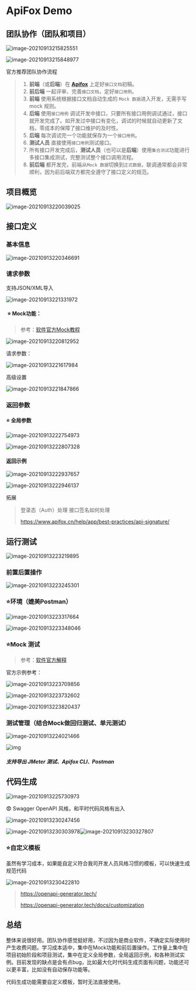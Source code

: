 # ApiFox Demo

## 团队协作（团队和项目）

![image-20210913215825551](images/image-20210913215825551.png)

![image-20210913215848977](images/image-20210913215848977.png)

官方推荐团队协作流程

> 1. **前端**（或**后端**）在 **[Apifox](https://www.apifox.cn/)** 上定好`接口文档`初稿。
> 2. **前后端** 一起评审、完善`接口文档`，定好`接口用例`。
> 3. **前端** 使用系统根据接口文档自动生成的 `Mock 数据`进入开发，无需手写 mock 规则。
> 4. **后端** 使用`接口用例` 调试开发中接口，只要所有接口用例调试通过，接口就开发完成了。如开发过中接口有变化，调试的时候就自动更新了文档，零成本的保障了接口维护的及时性。
> 5. **后端** 每次调试完一个功能就保存为一个`接口用例`。
> 6. **测试人员** 直接使用`接口用例`测试接口。
> 7. 所有接口开发完成后，**测试人员**（也可以是**后端**）使用`集合测试`功能进行多接口集成测试，完整测试整个接口调用流程。
> 8. **前后端** 都开发完，前端从`Mock 数据`切换到`正式数据`，联调通常都会非常顺利，因为前后端双方都完全遵守了接口定义的规范。

## 项目概览

![image-20210913220039025](images/image-20210913220039025.png)

## 接口定义

### 基本信息

![image-20210913220346691](images/image-20210913220346691.png)

### 请求参数

支持JSON/XML导入

![image-20210913221331972](images/image-20210913221331972.png)

####  &#x2B50; Mock功能：

> 参考：[软件官方Mock教程](https://www.apifox.cn/help/app/mock/mock-rules/#基本写法)

![image-20210913220812952](images/image-20210913220812952.png)

请求参数：

![image-20210913221617984](images/image-20210913221617984.png)

高级设置

![image-20210913221847866](images/image-20210913221847866.png)

### 返回参数

#### &#x2B50; 全局参数

![image-20210913222754973](images/image-20210913222754973.png)

![image-20210913222807328](images/image-20210913222807328.png)

#### 返回示例

![image-20210913222937657](images/image-20210913222937657.png)

![image-20210913222946137](images/image-20210913222946137.png)

拓展

> 登录态（Auth）处理
> 接口签名如何处理
> 
>https://www.apifox.cn/help/app/best-practices/api-signature/
> 

## 运行测试

![image-20210913223219895](images/image-20210913223219895.png)

### 前置后置操作

![image-20210913223245301](images/image-20210913223245301.png)

### &#x2B50;环境（媲美Postman）

![image-20210913223317664](images/image-20210913223317664.png)

![image-20210913223348046](images/image-20210913223348046.png)

### &#x2B50;Mock 测试

> 参考：[软件官方解释](https://www.apifox.cn/help/app/mock/)

官方示例参考：

![image-20210913223709856](images/image-20210913223709856.png)

![image-20210913223732602](images/image-20210913223732602.png)

![image-20210913223820437](images/image-20210913223820437.png)

### 测试管理（结合Mock做回归测试、单元测试）

![image-20210913224021466](images/image-20210913224021466.png)

![img](https://cdn3.apifox.cn/markdown-img/202108/25/170527-1BZAv4.png?imageslim)

##### 支持导出 JMeter 测试、Apifox CLI`、`Postman

## 代码生成

![image-20210913225730973](images/image-20210913225730973.png)

&#x1F628; Swagger OpenAPI 风格，和平时代码风格有出入

![image-20210913230247456](images/image-20210913230247456.png)

![image-20210913230303978](images/image-20210913230303978.png)![image-20210913230327807](images/image-20210913230327807.png)



### &#x2B50;自定义模板

虽然有学习成本，如果能自定义符合我司开发人员风格习惯的模板，可以快速生成规范代码

![image-20210913230422810](images/image-20210913230422810.png)

> https://openapi-generator.tech/
>
> https://openapi-generator.tech/docs/customization

## 总结

整体来说很好用。团队协作感觉挺好用，不过因为是商业软件，不确定实际使用时产生收费问题。学习成本适中，集中在Mock功能和前后置操作。工作量上集中在项目初始阶段和项目测试，集中在定义全局参数，全局返回示例，和各种测试实例。目前发现的缺点是会有点bug，比如最大化时代码生成页面有问题，功能还可以更丰富，比如没有自动保存功能等。

代码生成功能需要自定义模板，暂时无法直接使用。

